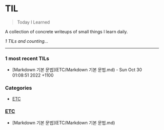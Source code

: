 # TIL
> Today I Learned


A collection of concrete writeups of small things I learn daily.


_1 TILs and counting..._

---

### 1 most recent TILs

- [Markdown 기본 문법](ETC/Markdown 기본 문법.md) - Sun Oct 30 01:08:51 2022 +1100

### Categories

- [ETC](#ETC)

### [ETC](#ETC)
- [Markdown 기본 문법](ETC/Markdown 기본 문법.md)

[1]: https://simonwillison.net/2020/Apr/20/self-rewriting-readme/
[2]: https://github.com/jbranchaud/til

